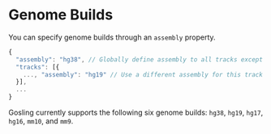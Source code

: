 # Genome Builds

You can specify genome builds through an `assembly` property.

```typescript
{
  "assembly": "hg38", // Globally define assembly to all tracks except ones that specify a certain assembly
  "tracks": [{
    ..., "assembly": "hg19" // Use a different assembly for this track
  }],
  ...
}
```

Gosling currently supports the following six genome builds: `hg38`, `hg19`, `hg17`, `hg16`, `mm10`, and `mm9`.